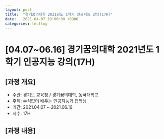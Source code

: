 ```yaml
---
layout: post
title:  "경기꿈의대학 2021년도 1학기 인공지능 강의(17H)"
date:   2021-04-07 19:00:00 +0900
categories: lectlog
---
```


# [04.07~06.16] 경기꿈의대학 2021년도 1학기 인공지능 강의(17H)

## [과정 개요]

* 주관: 경기도 교육청 / 경기꿈의대학, 동국대학교
* 주제: 수식없이 배우는 인공지능과 딥러닝
* 기간: 2021.04.07 ~ 2021.06.16
* 시수: 17H

## [과정 내용]

